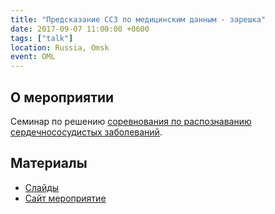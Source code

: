 ```yaml
---
title: "Предсказание ССЗ по медицинским данным - зарешка"
date: 2017-09-07 11:00:00 +0600
tags: ["talk"]
location: Russia, Omsk
event: OML
---
```


## О мероприятии

Семинар по решению [соревнования по распознаванию сердечнососудистых заболеваний](http://mlbootcamp.ru/round/12/tasks/).

## Материалы

- [Слайды](https://nbviewer.jupyter.org/urls/mlomsk.github.io/assets/presentations/2017-07-09-mlbootcamp_health.ipynb)
- [Сайт мероприятие](https://mlomsk.github.io/2017/07/09/solving/)
